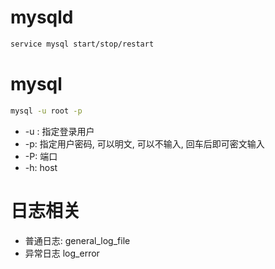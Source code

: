 # mysqld

```bash
service mysql start/stop/restart
```



# mysql

```bash
mysql -u root -p
```

* -u : 指定登录用户
* -p: 指定用户密码, 可以明文, 可以不输入, 回车后即可密文输入
* -P: 端口
* -h: host

# 日志相关

* 普通日志: general_log_file
* 异常日志 log_error